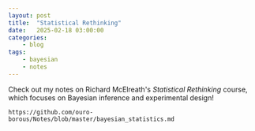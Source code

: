 ```yaml
---
layout: post
title:	"Statistical Rethinking"
date:	2025-02-18 03:00:00
categories:
    - blog
tags:
    - bayesian
    - notes
---
```


Check out my notes on Richard McElreath's *Statistical Rethinking* course, which focuses on Bayesian inference and experimental design!

```
https://github.com/ouro-borous/Notes/blob/master/bayesian_statistics.md
```